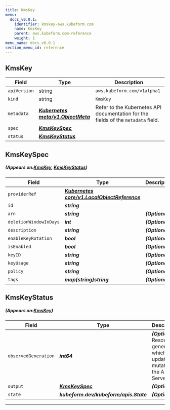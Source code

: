 ```yaml
---
title: KmsKey
menu:
  docs_v0.0.1:
    identifier: kmskey-aws.kubeform.com
    name: KmsKey
    parent: aws.kubeform.com-reference
    weight: 1
menu_name: docs_v0.0.1
section_menu_id: reference
---
```


## KmsKey
| Field | Type | Description |
| ------ | ----- | ----------- |
| `apiVersion` | string | `aws.kubeform.com/v1alpha1` |
|    `kind` | string | `KmsKey` |
| `metadata` | ***[Kubernetes meta/v1.ObjectMeta](https://kubernetes.io/docs/reference/generated/kubernetes-api/v1.13/#objectmeta-v1-meta)***|Refer to the Kubernetes API documentation for the fields of the `metadata` field.|
| `spec` | ***[KmsKeySpec](#KmsKeySpec)***||
| `status` | ***[KmsKeyStatus](#KmsKeyStatus)***||
## KmsKeySpec
##### (Appears on:[KmsKey](#KmsKey), [KmsKeyStatus](#KmsKeyStatus))
| Field | Type | Description |
| ------ | ----- | ----------- |
| `providerRef` | ***[Kubernetes core/v1.LocalObjectReference](https://kubernetes.io/docs/reference/generated/kubernetes-api/v1.13/#localobjectreference-v1-core)***||
| `id` | ***string***||
| `arn` | ***string***| ***(Optional)*** |
| `deletionWindowInDays` | ***int***| ***(Optional)*** |
| `description` | ***string***| ***(Optional)*** |
| `enableKeyRotation` | ***bool***| ***(Optional)*** |
| `isEnabled` | ***bool***| ***(Optional)*** |
| `keyID` | ***string***| ***(Optional)*** |
| `keyUsage` | ***string***| ***(Optional)*** |
| `policy` | ***string***| ***(Optional)*** |
| `tags` | ***map[string]string***| ***(Optional)*** |
## KmsKeyStatus
##### (Appears on:[KmsKey](#KmsKey))
| Field | Type | Description |
| ------ | ----- | ----------- |
| `observedGeneration` | ***int64***| ***(Optional)*** Resource generation, which is updated on mutation by the API Server.|
| `output` | ***[KmsKeySpec](#KmsKeySpec)***| ***(Optional)*** |
| `state` | ***kubeform.dev/kubeform/apis.State***| ***(Optional)*** |
---
